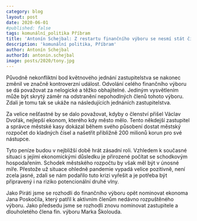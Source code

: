 ```yaml
---
category: blog
layout: post
date: 2020-06-01
#published: false
tags: komunální_politika Příbram
title: 'Antonín Schejbal: Z restartu finančního výboru se nesmí stát čistka nepohodlných členů'
description: 'komunální politika, Příbram'
author: Antonín Schejbal
authorId: antonin.schejbal
image: posts/2020/tony.jpg
---
```


Původně nekonfliktní bod květnového jednání zastupitelstva se nakonec změnil ve značně kontroverzní událost. Odvolání celého finančního výboru se dá považovat za nelogické a těžko obhajitelné. Jediným vysvětlením může být skrytý záměr na odstranění nepohodlných členů tohoto výboru. Zdali je tomu tak se ukáže na následujících jednáních zastupitelstva. 

Za velice nešťastné by se dalo považovat, kdyby o členství přišel Václav Dvořák, nejlepší ekonom, kterého kdy město mělo. Tento někdejší zastupitel a správce městské kasy dokázal během svého působení dostat městský rozpočet do kladných čísel a našetřit přibližně 200 milionů korun pro své nástupce.  

Tyto peníze budou v nejbližší době hrát zásadní roli.  Vzhledem k současné situaci s jejími ekonomickými důsledku je přirozené počítat se schodkovým hospodařením. Schodek městského rozpočtu by však měl být v únosné míře. Přestože už situace ohledně pandemie vypadá velice pozitivně, není zcela jasné, zdali se nám podařilo tuto krizi vyřešit a je potřeba být připravený i na riziko potencionální druhé vlny. 

Jako Piráti jsme se rozhodli do finančního výboru opět nominovat ekonoma Jana Poskočila, který patřil k aktivním členům nedávno rozpuštěného výboru. Jako předsedu jsme se rozhodli znovu nominovat zastupitele a dlouholetého člena fin. výboru Marka Školouda.
